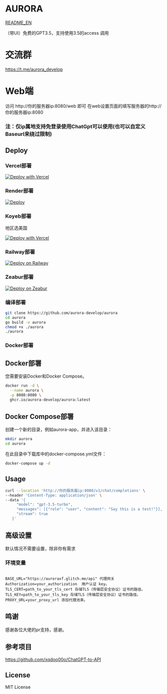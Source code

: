 # AURORA

[README_EN](https://github.com/aurora-develop/aurora/blob/main/README_EN.md)

（带UI）免费的GPT3.5，支持使用3.5的access 调用

# 交流群
https://t.me/aurora_develop

# Web端 
访问 http://你的服务器ip:8080/web 即可
在web设置页面的填写服务器的http://你的服务器ip:8080

### 注：仅ip属地支持免登录使用ChatGpt可以使用(也可以自定义Baseurl来绕过限制)

## Deploy

### Vercel部署
[![Deploy with Vercel](https://vercel.com/button)](https://vercel.com/new/clone?repository-url=https%3A%2F%2Fgithub.com%2Fxiaozhou26%2Fdeeplx-pro&env=STREAM_MODE=False&project-name=deeplx-pro&repository-name=deeplx-pro)

### Render部署
[![Deploy](https://render.com/images/deploy-to-render-button.svg)](https://render.com/deploy)

### Koyeb部署
地区选美国

[![Deploy with Vercel](https://vercel.com/button)](https://vercel.com/new/clone?repository-url=https%3A%2F%2Fgithub.com%2Faurora-develop%2Faurora&env=STREAM_MODE=False&project-name=aurora&repository-name=aurora)

### Railway部署
[![Deploy on Railway](https://railway.app/button.svg)](https://railway.app/template/jcl2Es?referralCode=XXqY_5)
### Zeabur部署
[![Deploy on Zeabur](https://zeabur.com/button.svg)](https://zeabur.com/templates/JF3EFW)

### 编译部署

```bash
git clone https://github.com/aurora-develop/aurora
cd aurora
go build -o aurora
chmod +x ./aurora
./aurora
```

### Docker部署
## Docker部署
您需要安装Docker和Docker Compose。

```bash
docker run -d \
  --name aurora \
  -p 8080:8080 \
  ghcr.io/aurora-develop/aurora:latest
```

## Docker Compose部署
创建一个新的目录，例如aurora-app，并进入该目录：
```bash
mkdir aurora
cd aurora
```
在此目录中下载库中的docker-compose.yml文件：

```bash
docker-compose up -d
```

## Usage

```bash
curl --location 'http://你的服务器ip:8080/v1/chat/completions' \
--header 'Content-Type: application/json' \
--data '{
     "model": "gpt-3.5-turbo",
     "messages": [{"role": "user", "content": "Say this is a test!"}],
     "stream": true
   }'
```

## 高级设置

默认情况不需要设置，除非你有需求

### 环境变量
```

BASE_URL="https://auroraxf.glitch.me/api" 代理网关
Authorization=your_authorization  用户认证 key。
TLS_CERT=path_to_your_tls_cert 存储TLS（传输层安全协议）证书的路径。
TLS_KEY=path_to_your_tls_key 存储TLS（传输层安全协议）证书的路径。
PROXY_URL=your_proxy_url 添加代理池来。
```

## 鸣谢

感谢各位大佬的pr支持，感谢。


## 参考项目


https://github.com/xqdoo00o/ChatGPT-to-API

## License

MIT License

